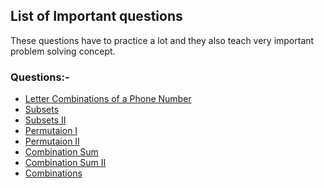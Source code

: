 ## List of Important questions

These questions have to practice a lot and they also teach very important problem 
solving concept.

### Questions:-
- [Letter Combinations of a Phone Number](LetterCombinationsofaPhoneNumber.java)
- [Subsets](Subsets.java)
- [Subsets II](SubsetsII.java)
- [Permutaion I](PermutationsI.java)
- [Permutaion II](PermutationsII.java)
- [Combination Sum](CombinationSum.java)
- [Combination Sum II](CombinationSum.java)
- [Combinations](Combinations.java)
